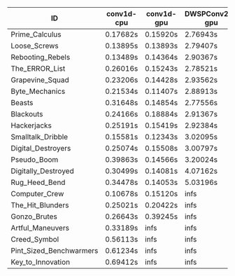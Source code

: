 |ID|conv1d-cpu|conv1d-gpu|DWSPConv2D-gpu|gemm-gpu|avg|
|-|-|-|-|-|-|
|Prime_Calculus|0.17682s|0.15920s|2.76943s|1.65243s|1.18947s|
|Loose_Screws|0.13895s|0.13893s|2.79407s|1.79558s|1.21688s|
|Rebooting_Rebels|0.13489s|0.14364s|2.90367s|1.70882s|1.22276s|
|The_ERROR_List|0.26016s|0.15243s|2.78521s|1.86312s|1.26523s|
|Grapevine_Squad|0.23206s|0.14428s|2.93562s|1.76089s|1.26821s|
|Byte_Mechanics|0.21534s|0.11407s|2.88913s|1.85688s|1.26885s|
|Beasts|0.31648s|0.14854s|2.77556s|1.84349s|1.27102s|
|Blackouts|0.24166s|0.18884s|2.91367s|1.76627s|1.27761s|
|Hackerjacks|0.25191s|0.15419s|2.92384s|1.86685s|1.29920s|
|Smalltalk_Dribble|0.15581s|0.12343s|3.02095s|1.90878s|1.30224s|
|Digital_Destroyers|0.25074s|0.15508s|3.00797s|1.94407s|1.33947s|
|Pseudo_Boom|0.39863s|0.14566s|3.20024s|1.96769s|1.42806s|
|Digitally_Destroyed|0.30499s|0.14081s|4.07162s|2.51410s|1.75788s|
|Rug_Heed_Bend|0.34478s|0.14053s|5.03196s|4.39703s|2.47858s|
|Computer_Crew|0.10678s|0.15120s|infs|4.36693s|infs|
|The_Hit_Blunders|0.25021s|0.20422s|infs|1.86216s|infs|
|Gonzo_Brutes|0.26643s|0.39245s|infs|4.41239s|infs|
|Artful_Maneuvers|0.33189s|infs|infs|4.36418s|infs|
|Creed_Symbol|0.56113s|infs|infs|4.53274s|infs|
|Pint_Sized_Benchwarmers|0.61234s|infs|infs|4.35360s|infs|
|Key_to_Innovation|0.69412s|infs|infs|4.57546s|infs|

